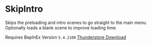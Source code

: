 # SkipIntro
Skips the preloading and intro scenes to go straight to the main menu. Optionally loads a blank scene to improve loading time.

Requires BepInEx Version
`5.4.2100` [Thunderstore Download](https://thunderstore.io/package/download/BepInEx/BepInExPack/5.4.2100/)